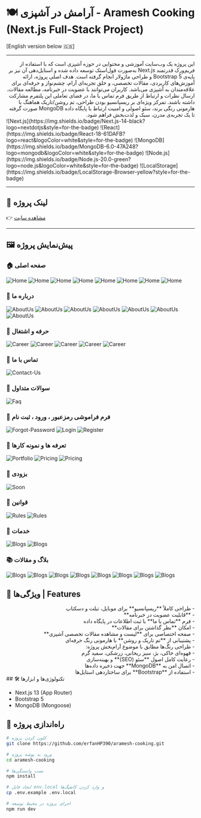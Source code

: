 # 🍽️ آرامش در آشپزی - Aramesh Cooking (Next.js Full-Stack Project)
[English version below 🇬🇧]
<hr/>
<div dir="rtl">
این پروژه یک وب‌سایت آموزشی و محتوایی در حوزه آشپزی است که با استفاده از فریم‌ورک قدرتمند Next.js به‌صورت فول‌استک توسعه داده شده و استایل‌دهی آن نیز بر پایه‌ی Bootstrap 5 و طراحی ماژولار انجام گرفته است. هدف اصلی پروژه، ارائه آموزش‌های کاربردی، مقالات تخصصی، و خلق تجربه‌ای آرام، چشم‌نواز و حرفه‌ای برای علاقه‌مندان به آشپزی می‌باشد. کاربران می‌توانند با عضویت در خبرنامه، مطالعه مقالات، ارسال نظرات و ارتباط از طریق فرم تماس با ما، در فضای تعاملی این پلتفرم مشارکت داشته باشند. تمرکز ویژه‌ای بر ریسپانسیو بودن طراحی، تم روشن/تاریک هماهنگ با هارمونی رنگی برند، سئو اصولی و امنیت ارتباط با پایگاه داده MongoDB صورت گرفته تا یک تجربه‌ی مدرن، سبک و لذت‌بخش فراهم شود.</div>
<!-- BADGES -->
![Next.js](https://img.shields.io/badge/Next.js-14-black?logo=nextdotjs&style=for-the-badge)
![React](https://img.shields.io/badge/React-18-61DAFB?logo=react&logoColor=white&style=for-the-badge)
![MongoDB](https://img.shields.io/badge/MongoDB-6.0-47A248?logo=mongodb&logoColor=white&style=for-the-badge)
![Node.js](https://img.shields.io/badge/Node.js-20.0-green?logo=node.js&logoColor=white&style=for-the-badge)
![LocalStorage](https://img.shields.io/badge/LocalStorage-Browser-yellow?style=for-the-badge)
<hr />

## 🔗 لینک پروژه
👉 [مشاهده سایت](https://aramesh-cooking.vercel.app/)

---

## 🖼️ پیش‌نمایش پروژه

### 🏠 صفحه اصلی
![Home](./aramesh-cooking-gallery/home-page-1.png)
![Home](./aramesh-cooking-gallery/home-page-2.png)
![Home](./aramesh-cooking-gallery/home-page-3.png)
![Home](./aramesh-cooking-gallery/home-page-4.png)
![Home](./aramesh-cooking-gallery/home-page-5.png)
![Home](./aramesh-cooking-gallery/home-page-6.png)
![Home](./aramesh-cooking-gallery/home-page-7.png)
![Home](./aramesh-cooking-gallery/home-page-8.png)

### 📄 درباره ما
![AboutUs](./aramesh-cooking-gallery/about-us.png)
![AboutUs](./aramesh-cooking-gallery/about-us-2.png)
![AboutUs](./aramesh-cooking-gallery/about-us-3.png)
![AboutUs](./aramesh-cooking-gallery/about-us-dark.png)
![AboutUs](./aramesh-cooking-gallery/about-us-dark-2.png)
![AboutUs](./aramesh-cooking-gallery/about-us-dark-3.png)
![AboutUs](./aramesh-cooking-gallery/about-us-dark-4.png)

### 📄 حرفه و اشتغال
![Career](./aramesh-cooking-gallery/career.png)
![Career](./aramesh-cooking-gallery/career-2.png)
![Career](./aramesh-cooking-gallery/career-dark.png)
![Career](./aramesh-cooking-gallery/career-dark-2.png)
![Career](./aramesh-cooking-gallery/carer-dark-3.png)

### 📄 تماس با ما
![Contact-Us](./aramesh-cooking-gallery/contact-us.png)

### 📄 سوالات متداول
![Faq](./aramesh-cooking-gallery/faq.png)


### 📄 فرم فراموشی رمزعبور ، ورود ، ثبت نام
![Forgot-Password](./aramesh-cooking-gallery/forgot-password.png)
![Login](./aramesh-cooking-gallery/login.png)
![Register](./aramesh-cooking-gallery/register.png)

### 📄 تعرفه ها و نمونه کارها
![Portfolio](./aramesh-cooking-gallery/portfolio.png)
![Pricing](./aramesh-cooking-gallery/pricing.png)
![Pricing](./aramesh-cooking-gallery/pricing-dark.png)


### 📄 بزودی
![Soon](./aramesh-cooking-gallery/soon.png)

### 📄 قوانین
![Rules](./aramesh-cooking-gallery/rules.png)
![Rules](./aramesh-cooking-gallery/rules-2.png)

### 📄 خدمات
![Blogs](./aramesh-cooking-gallery/services.png)
![Blogs](./aramesh-cooking-gallery/services-2.png)

###  📚 بلاگ و مقالات

![Blogs](./aramesh-cooking-gallery/author-blogs.png)
![Blogs](./aramesh-cooking-gallery/author-blogs-dark.png)
![Blogs](./aramesh-cooking-gallery/blog.png)
![Blogs](./aramesh-cooking-gallery/blog-2.png)
![Blogs](./aramesh-cooking-gallery/blog-3.png)
![Blogs](./aramesh-cooking-gallery/blogs.png)
![Blogs](./aramesh-cooking-gallery/blogs-2.png)
![Blogs](./aramesh-cooking-gallery/search-blogs.png)


## 🚀 ویژگی‌ها | Features

<div dir="rtl">- طراحی کاملاً **ریسپانسیو** برای موبایل، تبلت و دسکتاپ</div>
<div dir="rtl">- **قابلیت عضویت در خبرنامه**</div>
<div dir="rtl">- فرم **تماس با ما** با ثبت اطلاعات در پایگاه داده</div>
<div dir="rtl">- امکان **نظر گذاشتن برای مقالات**</div>
<div dir="rtl">- صفحه اختصاصی برای **لیست و مشاهده مقالات تخصصی آشپزی**</div>
<div dir="rtl">- پشتیبانی از **تم تاریک و روشن** با هارمونی رنگ حرفه‌ای</div>
<div dir="rtl">- طراحی رنگ‌ها مطابق با موضوع آرام‌بخش پروژه:</div>
<div dir="rtl">  - قهوه‌ای خاکی، بژ، سبز ریحانی، زرشکی، سفید گرم</div>
<div dir="rtl">- رعایت کامل اصول **سئو (SEO)** و بهینه‌سازی</div>
<div dir="rtl">- اتصال امن به **MongoDB** جهت ذخیره داده‌ها</div>
<div dir="rtl">- استفاده از **Bootstrap** برای ساختاردهی استایل‌ها</div>
## 🛠 تکنولوژی‌ها و ابزارها

- Next.js 13 (App Router)
- Bootstrap 5
- MongoDB (Mongoose)


## 🚀 راه‌اندازی پروژه

```bash
# کلون کردن پروژه
git clone https://github.com/erfanHP390/aramesh-cooking.git

# ورود به پوشه پروژه
cd aramesh-cooking

# نصب وابستگی‌ها
npm install

# ایجاد فایل env.local و وارد کردن کانفیگ‌ها
cp .env.example .env.local

# اجرای پروژه در محیط توسعه
npm run dev

